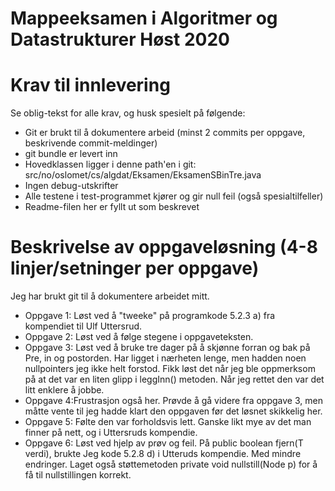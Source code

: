 # Mappeeksamen i Algoritmer og Datastrukturer Høst 2020

# Krav til innlevering

Se oblig-tekst for alle krav, og husk spesielt på følgende:

* Git er brukt til å dokumentere arbeid (minst 2 commits per oppgave, beskrivende commit-meldinger)	
* git bundle er levert inn
* Hovedklassen ligger i denne path'en i git: src/no/oslomet/cs/algdat/Eksamen/EksamenSBinTre.java
* Ingen debug-utskrifter
* Alle testene i test-programmet kjører og gir null feil (også spesialtilfeller)
* Readme-filen her er fyllt ut som beskrevet


# Beskrivelse av oppgaveløsning (4-8 linjer/setninger per oppgave)

Jeg har brukt git til å dokumentere arbeidet mitt. 

* Oppgave 1: Løst ved å "tweeke" på programkode 5.2.3 a) fra kompendiet til Ulf Uttersrud.
* Oppgave 2: Løst ved å følge stegene i oppgaveteksten.
* Oppgave 3: Løst ved å bruke tre dager på å skjønne forran og bak på 
             Pre, in og postorden. Har ligget i nærheten lenge, men 
             hadden noen nullpointers jeg ikke helt forstod. Fikk løst det når
             jeg ble oppmerksom på at det var en liten glipp i leggInn() metoden.
             Når jeg rettet den var det litt enklere å jobbe.
* Oppgave 4:Frustrasjon også her. Prøvde å gå videre fra oppgave 3, men måtte vente 
            til jeg hadde klart den oppgaven før det løsnet skikkelig her.
* Oppgave 5: Følte den var forholdsvis lett. Ganske likt mye av det man finner på nett,
            og i Uttersruds kompendie.
* Oppgave 6: Løst ved hjelp av prøv og feil. På public boolean fjern(T verdi), brukte 
            Jeg kode 5.2.8 d) i Utteruds kompendie. Med mindre endringer.
            Laget også støttemetoden private void nullstill(Node<T> p) for å få til 
            nullstillingen korrekt.